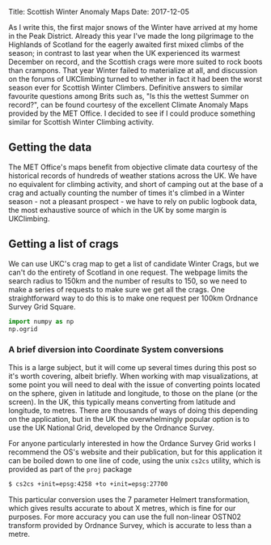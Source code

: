 Title: Scottish Winter Anomaly Maps
Date: 2017-12-05

As I write this, the first major snows of the Winter have arrived at my home in the Peak District. Already this year I've
made the long pilgrimage to the Highlands of Scotland for the eagerly awaited first mixed climbs of the season; in contrast to last year
when the UK experienced its warmest December on record, and the Scottish crags were more suited to rock boots than crampons.
That year Winter failed to materialize at all, and discussion on the forums of UKClimbing turned to whether in fact it
had been the worst season ever for Scottish Winter Climbers. Definitive answers to similar favourite questions among Brits
such as, "Is this the wettest Summer on record?", can be found courtesy of the excellent Climate Anomaly Maps provided by
the MET Office. I decided to see if I could produce something similar for Scottish Winter Climbing activity.

## Getting the data

The MET Office's maps benefit from objective climate data courtesy of the historical records of hundreds of weather stations
across the UK. We have no equivalent for climbing activity, and short of camping out at the base of a crag and actually counting
the number of times it's climbed in a Winter season - not a pleasant prospect - we have to rely on public logbook data,
the most exhaustive source of which in the UK by some margin is UKClimbing.

## Getting a list of crags

We can use UKC's crag map to get a list of candidate Winter Crags, but we can't do the entirety of Scotland in one
request. The webpage limits the search radius to 150km and the number of results to 150,
so we need to make a series of requests to make sure we get all the crags. One straightforward way to do this is to make
one request per 100km Ordnance Survey Grid Square.


```python
import numpy as np
np.ogrid
```

### A brief diversion into Coordinate System conversions

This is a large subject, but it will come up several times during this post so it's worth covering, albeit briefly. When
working with map visualizations, at some point you will need to deal with the issue
of converting points located on the sphere, given in latitude and longitude, to those on the plane (or the screen). In the UK,
this typically means converting from latitude and longitude, to metres. There are thousands of ways of doing this depending on the
application, but in the UK the overwhelmingly popular option is to use the UK National Grid, developed by the Ordnance Survey.

For anyone particularly interested in how the Ordance Survey Grid works I recommend the OS's website and their publication,
but for this application it can be boiled down to one line of code, using the unix `cs2cs` utility,
which is provided as part of the `proj` package

```sh
$ cs2cs +init=epsg:4258 +to +init=epsg:27700
```

This particular conversion uses the 7 parameter Helmert transformation, which gives results accurate to about X metres,
which is fine for our purposes. For more accuracy you can use the full non-linear OSTN02 transform provided by Ordnance
Survey, which is accurate to less than a metre.